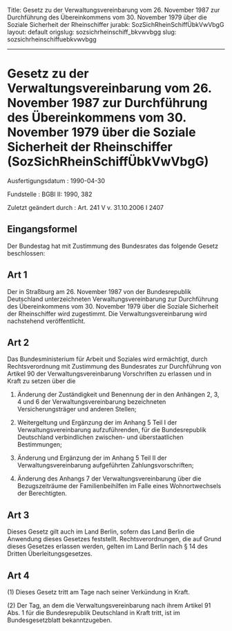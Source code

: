 Title: Gesetz zu der Verwaltungsvereinbarung vom 26. November 1987 zur Durchführung
  des Übereinkommens vom 30. November 1979 über die Soziale Sicherheit der Rheinschiffer
jurabk: SozSichRheinSchiffÜbkVwVbgG
layout: default
origslug: sozsichrheinschiff_bkvwvbgg
slug: sozsichrheinschiffuebkvwvbgg

---

# Gesetz zu der Verwaltungsvereinbarung vom 26. November 1987 zur Durchführung des Übereinkommens vom 30. November 1979 über die Soziale Sicherheit der Rheinschiffer (SozSichRheinSchiffÜbkVwVbgG)

Ausfertigungsdatum
:   1990-04-30

Fundstelle
:   BGBl II: 1990, 382

Zuletzt geändert durch
:   Art. 241 V v. 31.10.2006 I 2407


## Eingangsformel

Der Bundestag hat mit Zustimmung des Bundesrates das folgende Gesetz
beschlossen:


## Art 1

Der in Straßburg am 26. November 1987 von der Bundesrepublik
Deutschland unterzeichneten Verwaltungsvereinbarung zur Durchführung
des Übereinkommens vom 30. November 1979 über die Soziale Sicherheit
der Rheinschiffer wird zugestimmt. Die Verwaltungsvereinbarung wird
nachstehend veröffentlicht.


## Art 2

Das Bundesministerium für Arbeit und Soziales wird ermächtigt, durch
Rechtsverordnung mit Zustimmung des Bundesrates zur Durchführung von
Artikel 90 der Verwaltungsvereinbarung Vorschriften zu erlassen und in
Kraft zu setzen über die

1.  Änderung der Zuständigkeit und Benennung der in den Anhängen 2, 3, 4
    und 6 der Verwaltungsvereinbarung bezeichneten Versicherungsträger und
    anderen Stellen;


2.  Weitergeltung und Ergänzung der im Anhang 5 Teil I der
    Verwaltungsvereinbarung aufzuführenden, für die Bundesrepublik
    Deutschland verbindlichen zwischen- und überstaatlichen Bestimmungen;


3.  Änderung und Ergänzung der im Anhang 5 Teil II der
    Verwaltungsvereinbarung aufgeführten Zahlungsvorschriften;


4.  Änderung des Anhangs 7 der Verwaltungsvereinbarung über die
    Bezugszeiträume der Familienbeihilfen im Falle eines Wohnortwechsels
    der Berechtigten.





## Art 3

Dieses Gesetz gilt auch im Land Berlin, sofern das Land Berlin die
Anwendung dieses Gesetzes feststellt. Rechtsverordnungen, die auf
Grund dieses Gesetzes erlassen werden, gelten im Land Berlin nach § 14
des Dritten Überleitungsgesetzes.


## Art 4

(1) Dieses Gesetz tritt am Tage nach seiner Verkündung in Kraft.

(2) Der Tag, an dem die Verwaltungsvereinbarung nach ihrem Artikel 91
Abs. 1 für die Bundesrepublik Deutschland in Kraft tritt, ist im
Bundesgesetzblatt bekanntzugeben.


